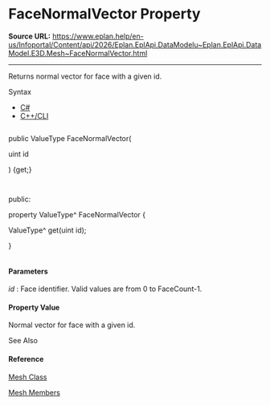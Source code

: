 # FaceNormalVector Property

**Source URL:** https://www.eplan.help/en-us/Infoportal/Content/api/2026/Eplan.EplApi.DataModelu~Eplan.EplApi.DataModel.E3D.Mesh~FaceNormalVector.html

---

Returns normal vector for face with a given id.

Syntax

- [C#](#i-syntax-CS)
- [C++/CLI](#i-syntax-CPP2005)

```
```
public ValueType FaceNormalVector( 
   uint id
) {get;}
```
```

```
```
public:
property ValueType^ FaceNormalVector {
   ValueType^ get(uint id);
}
```
```

#### Parameters

*id*
:   Face identifier. Valid values are from 0 to FaceCount-1.

#### Property Value

Normal vector for face with a given id.



See Also

#### Reference

[Mesh Class](Eplan.EplApi.DataModelu~Eplan.EplApi.DataModel.E3D.Mesh.html)
  
[Mesh Members](Eplan.EplApi.DataModelu~Eplan.EplApi.DataModel.E3D.Mesh_members.html)